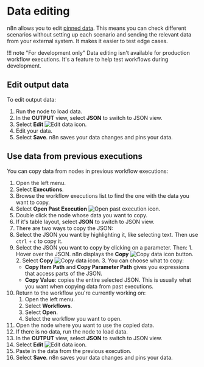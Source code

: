 # Data editing

n8n allows you to edit [pinned data](/data/data-pinning/). This means you can check different scenarios without setting up each scenario and sending the relevant data from your external system. It makes it easier to test edge cases.

!!! note "For development only"
    Data editing isn't available for production workflow executions. It's a feature to help test workflows during development.

## Edit output data

To edit output data:

1. Run the node to load data.
2. In the **OUTPUT** view, select **JSON** to switch to JSON view.
3. Select **Edit** <span class="inline-image">![Edit data icon](/_images/data/data-pinning/edit-data.png)</span>.
4. Edit your data.
5. Select **Save**. n8n saves your data changes and pins your data.

## Use data from previous executions

You can copy data from nodes in previous workflow executions:

1. Open the left menu.
2. Select **Executions**.
3. Browse the workflow executions list to find the one with the data you want to copy.
4. Select **Open Past Execution** <span class="inline-image">![Open past execution icon](/_images/data/data-pinning/open-execution.png)</span>.
5. Double click the node whose data you want to copy.
6. If it's table layout, select **JSON** to switch to JSON view.
7. There are two ways to copy the JSON:
  1. Select the JSON you want by highlighting it, like selecting text. Then use `ctrl` + `c` to copy it.
  2. Select the JSON you want to copy by clicking on a parameter. Then:
    1. Hover over the JSON. n8n displays the **Copy** <span class="inline-image">![Copy data icon](/_images/data/data-pinning/copy-data.png)</span> button.
    2. Select **Copy** <span class="inline-image">![Copy data icon](/_images/data/data-pinning/copy-data.png)</span>.
    3. You can choose what to copy:
        * **Copy Item Path** and **Copy Parameter Path** gives you expressions that access parts of the JSON.
        * **Copy Value**: copies the entire selected JSON. This is usually what you want when copying data from past executions.
8. Return to the workflow you're currently working on:  
    1. Open the left menu.
    2. Select **Workflows**.
    3. Select **Open**.
    4. Select the workflow you want to open.
9. Open the node where you want to use the copied data.
10. If there is no data, run the node to load data.
11. In the **OUTPUT** view, select **JSON** to switch to JSON view. 
12. Select **Edit** <span class="inline-image">![Edit data icon](/_images/data/data-pinning/edit-data.png)</span>.
15. Paste in the data from the previous execution.
16. Select **Save**. n8n saves your data changes and pins your data.